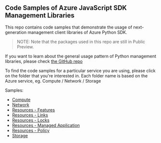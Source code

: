 ## Code Samples of Azure JavaScript SDK Management Libraries 

This repo contains code samples that demonstrate the usage of next-generation management client libraries of Azure Python SDK.

>NOTE: Note that the packages used in this repo are still in Public Preview.

If you want to learn about the general usage pattern of Python management libraries, please check [the GitHub repo](https://github.com/Azure/azure-sdk-for-js)

To find the code samples for a particular service you are using, please click on the folder that you're interested in. Each folder name is based on the Azure service, eg. Compute / Network / Storage

Samples:
- [Compute](https://github.com/Azure-Samples/azure-samples-python-management/tree/master/samples/compute)
- [Network](https://github.com/Azure-Samples/azure-samples-python-management/tree/master/samples/network)
- [Resources - Features](https://github.com/Azure-Samples/azure-samples-python-management/tree/master/samples/features)
- [Resources - Links](https://github.com/Azure-Samples/azure-samples-python-management/tree/master/samples/links)
- [Resources - Locks](https://github.com/Azure-Samples/azure-samples-python-management/tree/master/samples/locks)
- [Resources - Managed Application](https://github.com/Azure-Samples/azure-samples-python-management/tree/master/samples/managedapplications)
- [Resources - Policy](https://github.com/Azure-Samples/azure-samples-python-management/tree/master/samples/policy)
- [Storage](https://github.com/Azure-Samples/azure-samples-python-management/tree/master/samples/storage)
